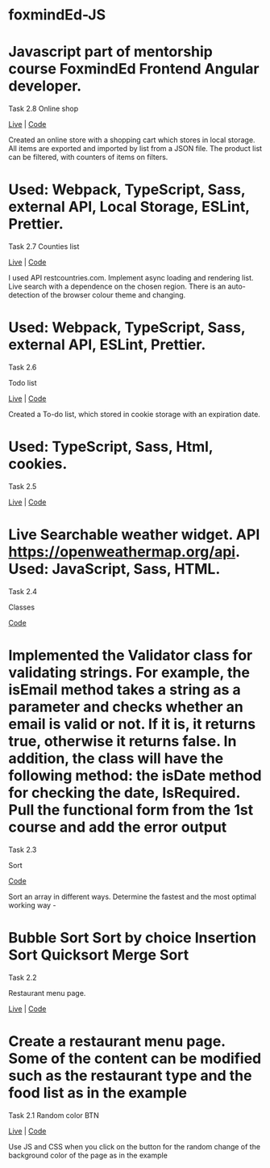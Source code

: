 # foxmindEd-JS

Javascript part of mentorship course FoxmindEd Frontend Angular developer. 
====
Task 2.8 
Online shop

[Live](https://olimpiuus.github.io/foxmindEd-JS/task_2.8/dist/) | [Code](https://github.com/olimpiuus/foxmindEd-JS/tree/task_2.8)

Created an online store with a shopping cart which stores in local storage. All items are exported and imported by list from a JSON file. The product list can be filtered, with counters of items on filters.

Used: Webpack, TypeScript, Sass, external API, Local Storage, ESLint, Prettier.
===

Task 2.7
Counties list

[Live](https://olimpiuus.github.io/foxmindEd-JS/task_2.7/dist/) | [Code](https://github.com/olimpiuus/foxmindEd-JS/tree/task_2.7)

I used API restcountries.com. Implement async loading and rendering list. Live search with a dependence on the chosen region. There is an auto-detection of the browser colour theme and changing.

Used: Webpack, TypeScript, Sass, external API, ESLint, Prettier.
===

Task 2.6

Todo list 

[Live](https://olimpiuus.github.io/foxmindEd-JS/task_2.6/) | [Code](https://github.com/olimpiuus/foxmindEd-JS/tree/task_2.6)

Created a To-do list, which stored in cookie storage with an expiration date.

Used: TypeScript, Sass, Html, cookies.
===

Task 2.5

[Live](https://olimpiuus.github.io/foxmindEd-JS/task_2.5/) | [Code](https://github.com/olimpiuus/foxmindEd-JS/tree/task_2.5)

Live Searchable weather widget. API https://openweathermap.org/api. 
Used: JavaScript, Sass, HTML.
===

Task 2.4 

Classes

[Code](https://github.com/olimpiuus/foxmindEd-JS/tree/task_2.4)

Implemented the Validator class for validating strings. For example, the isEmail method takes a string as a parameter and checks whether an email is valid or not. If it is, it returns true, otherwise it returns false. In addition, the class will have the following method: the isDate method for checking the date, IsRequired. Pull the functional form from the 1st course and add the error output
===

Task 2.3

Sort 

[Code](https://github.com/olimpiuus/foxmindEd-JS/tree/task_2.3)

Sort an array in different ways. Determine the fastest and the most optimal working way -

Bubble Sort Sort by choice Insertion Sort Quicksort Merge Sort
===

Task 2.2

Restaurant menu page.

[Live](https://olimpiuus.github.io/foxmindEd-JS/task_2.2/) | [Code](https://github.com/olimpiuus/foxmindEd-JS/tree/task_2.2)

Create a restaurant menu page. Some of the content can be modified such as the restaurant type and the food list as in the example
===

Task 2.1
Random color BTN

[Live](https://olimpiuus.github.io/foxmindEd-JS/task_2.1/) | [Code](https://github.com/olimpiuus/foxmindEd-JS/tree/task_2.1)

Use JS and CSS when you click on the button for the random change of the background color of the page as in the example



